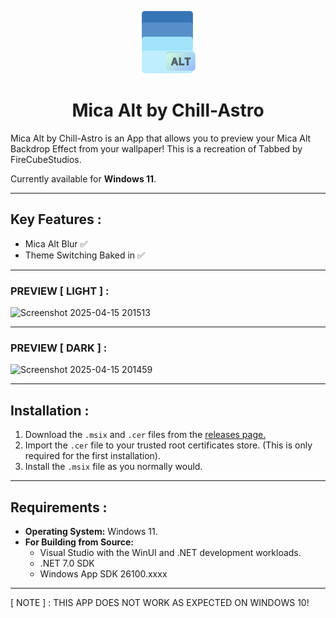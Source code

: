 <p align="center">
  <img src="https://github.com/Chill-Astro/Mica-Alt/blob/master/Assets/StoreLogo.scale-400.png" width="100px" height="100px" alt="Mica Logo">
</p>
<h1 align="center">Mica Alt by Chill-Astro</h1>

Mica Alt by Chill-Astro is an App that allows you to preview your Mica Alt Backdrop Effect from your wallpaper! This is a recreation of Tabbed by FireCubeStudios.

Currently available for **Windows 11**.

---

## Key Features :

- Mica Alt Blur ✅
- Theme Switching Baked in ✅

---

### PREVIEW [ LIGHT ] :

![Screenshot 2025-04-15 201513](https://github.com/user-attachments/assets/5f3ea76d-76ec-40a7-9be7-3c30d6474f0b)

---

### PREVIEW [ DARK ] :

![Screenshot 2025-04-15 201459](https://github.com/user-attachments/assets/c271d7db-e0b6-4d2a-bef4-1f48352cb8d3)

---

## Installation : 

1.  Download the `.msix` and `.cer` files from the [releases page.](https://github.com/Chill-Astro/Calculator/releases/tag/Latest)
2.  Import the `.cer` file to your trusted root certificates store. (This is only required for the first installation).
3.  Install the `.msix` file as you normally would.

---

## Requirements :

* **Operating System:** Windows 11.
* **For Building from Source:**
    * Visual Studio with the WinUI and .NET development workloads.
    * .NET 7.0 SDK
    * Windows App SDK 26100.xxxx

---

[ NOTE ] : THIS APP DOES NOT WORK AS EXPECTED ON WINDOWS 10!
